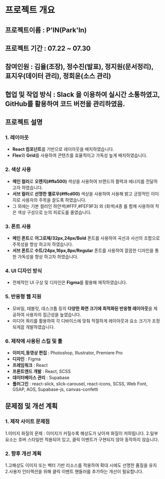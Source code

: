 # 프로젝트 개요
## 프로젝트이름 : P'IN(Park'In)
## 프로젝트 기간 : 07.22 ~ 07.30
## 참여인원 : 김율(조장), 정수진(발표), 정지원(문서정리), 표지우(데이터 관리), 정회윤(소스 관리)
## 협업 및 작업 방식 : Slack 을 이용하여 실시간 소통하였고, GitHub를 활용하여 코드 버전을 관리하였음.

## 프로젝트 설명
### 1. 레이아웃
- **React 컴포넌트**를 기반으로 레이아웃을 배치하였습니다.
- **Flex**와 **Grid**를 사용하여 콘텐츠를 효율적이고 가독성 높게 배치하였습니다.

### 2. 색상 사용 
- **메인 컬러**로 **오렌지(#ffa500)** 색상을 사용하여 브랜드의 활력과 에너지를 전달하고자 하였습니다.
- **서브 컬러**로 **선명한 옐로우(#ffcd00)** 색상을 사용하여 사용해 밝고 긍정적인 이미지로 사용자의 주목을 끌도록 하였습니다.
- 그 외에는 기본 컬러인 
하얀색(#FFF,#FEF9F3) 외 (회색)4종
를 함께 사용하여 적은 색상 구성으로 눈의 피로도를 줄였습니다.

### 3. 폰트 사용 
- **메인 폰트**로 **어그로체/32px,24px/Bold** 폰트를 사용하여 곡선과 사선의 조합으로 주목성을 향상 하고자 하였습니다.
- **서브 폰트**로 **수트/24px,16px,8px/Regular** 폰트를 사용하여 깔끔한 디자인을 통한 가독성을 향상 하고자 하였습니다.

### 4. UI 디자인 방식
- 전체적인 UI 구상 및 디자인은 **Figma**를 활용해 제작하였습니다.

### 5. 반응형 웹 지원
- 모바일, 태블릿, 데스크톱 등의 **다양한 화면 크기에 최적화된 반응형 레이아웃**을 제공하여 사용자의 접근성을 높였습니다.
- 미디어 쿼리를 활용하여 각 디바이스에 맞춰 적절하게 레이아웃과 요소 크기가 조정되게끔 개발하였습니다.

### 6. 제작에 사용된 스킬 및 툴
- **이미지,동영상 편집** : Photoshop, Illustrator, Premiere Pro
- **디자인** : Figma
- **프레임워크** : React
- **프론트엔드 개발** : React, SCSS
- **데이터베이스 관리** : Supabase
- **플러그인** : react-slick, slick-carousel, react-icons, SCSS, Web Font, GSAP, AOS, Supabase-js, canvas-confetti

## 문제점 및 개선 계획
### 1. 제작 사이트 문제점
1.이미지 화질의 문제 : 이미지가 커질수록 해상도가 낮아져 화질이 저하됩니다.
2.일부 요소는 호버 스타일만 적용되어 있고, 클릭 이벤트가 구현되지 않아 동작하지 않습니다.
### 2. 향후 개선 계획
1.고해상도 이미지 또는 벡터 기반 리소스를 적용하여 확대 시에도 선명한 품질을 유지
2.사용자 인터랙션을 위해 클릭 이벤트 핸들러를 추가하는 개선이 필요합니다.
